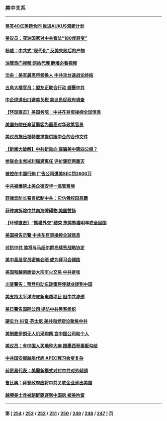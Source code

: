 ### 美中关系
---
#### [英签40亿英镑合同 推进AUKUS潜艇计划](../../pages/nf1412576/n14086388.md?10022045) 
#### [美议员：亚洲国家对中共看法“180度转变”](../../pages/nf1412576/n14086101.md?10022045) 
#### [杨威：中共式“现代化” 反美失败后的产物](../../pages/nf1412576/n14086053.md?10022045) 
#### [油管热门视频 网站代理 翻墙必看视频](http://138.2.39.72:81/youtube.html?epic-marker?10022045)
#### [沈舟：美军最高将领换人 中共攻台速战论终结](../../pages/nf1412576/n14085700.md?10022045) 
#### [五角大楼官员：盟友正联合行动 威慑中共](../../pages/nf1412576/n14085602.md?10022045) 
#### [中企绕道出口避美关税 美议员促政府调查](../../pages/nf1412576/n14085401.md?10022045) 
#### [【环球直击】美国务院：中共花巨资操控全球信息](../../pages/nf1412576/n14084288.md?10022045) 
#### [美国务院任命蓝墨客为最高对华政策官员](../../pages/nf1412576/n14084686.md?10022045) 
#### [美议员施压福特要求提供跟中企的合作文件](../../pages/nf1412576/n14084678.md?10022045) 
#### [【新闻大破解】中共新动向 谋骗美中第四公报？](../../pages/nf1412576/n14084620.md?10022045) 
#### [参联会主席米利届满离任 评价褒贬两重天](../../pages/nf1412576/n14084612.md?10022045) 
#### [被控在中国行贿 广告公司遭美SEC罚2600万](../../pages/nf1412576/n14084611.md?10022045) 
#### [中共被爆禁止美企德安华一高管离境](../../pages/nf1412576/n14084523.md?10022045) 
#### [菲律宾防长誓言抵制中共：它仿佛校园恶霸](../../pages/nf1412576/n14084468.md?10022045) 
#### [菲律宾拆除中共南海障碍物 美国赞扬](../../pages/nf1412576/n14084381.md?10022045) 
#### [【环球直击】“熊猫外交”结束 旅美熊猫明年底全回国](../../pages/nf1412576/n14083236.md?10022045) 
#### [美国报告示警 中共花巨资操控全球信息](../../pages/nf1412576/n14084133.md?10022045) 
#### [对抗中共 美将与马绍尔群岛续签战略协定](../../pages/nf1412576/n14084009.md?10022045) 
#### [美中高层官员密集会晤 或为拜习会铺路](../../pages/nf1412576/n14083971.md?10022045) 
#### [美国和越南商谈大宗军火交易 中共紧张](../../pages/nf1412576/n14083666.md?10022045) 
#### [川普警告：拜登电动车政策将使就业转到中国](../../pages/nf1412576/n14083621.md?10022045) 
#### [美支持太平洋海底新电缆项目 阻中共渗透](../../pages/nf1412576/n14083331.md?10022045) 
#### [美日警告国际公司 提防中共黑客组织](../../pages/nf1412576/n14083565.md?10022045) 
#### [硬实力‧抖音‧芬太尼 美共和党辩论聚焦中共](../../pages/nf1412576/n14083259.md?10022045) 
#### [美制裁伊朗无人机采购网 含中国公司和个人](../../pages/nf1412576/n14083227.md?10022045) 
#### [美议员：有中国人买地种大麻 跟墨西哥毒贩勾结](../../pages/nf1412576/n14083210.md?10022045) 
#### [中共国安部越俎代庖 APEC拜习会变复杂](../../pages/nf1412576/n14082672.md?10022045) 
#### [前贸易代表：美需新模式对付中共对外倾销](../../pages/nf1412576/n14082860.md?10022045) 
#### [鲁比奥：拜登政府应将中共关联企业逐出美国](../../pages/nf1412576/n14082564.md?10022045) 
#### [越境美士兵被朝鲜驱逐到中国后 被美拘留](../../pages/nf1412576/n14082483.md?10022045) 

---
#### 第 [ [254](./254.md?10022045) / [253](./253.md?10022045) / [252](./252.md?10022045) / [251](./251.md?10022045) / [250](./250.md?10022045) / [249](./249.md?10022045) / [248](./248.md?10022045) / [247](./247.md?10022045) ] 页
